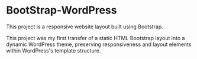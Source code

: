 # BootStrap-WordPress

This project is a responsive website layout built using Bootstrap.

This project was my first transfer of a static HTML Bootstrap layout into a dynamic WordPress theme, preserving responsiveness and layout elements within WordPress's template structure.

